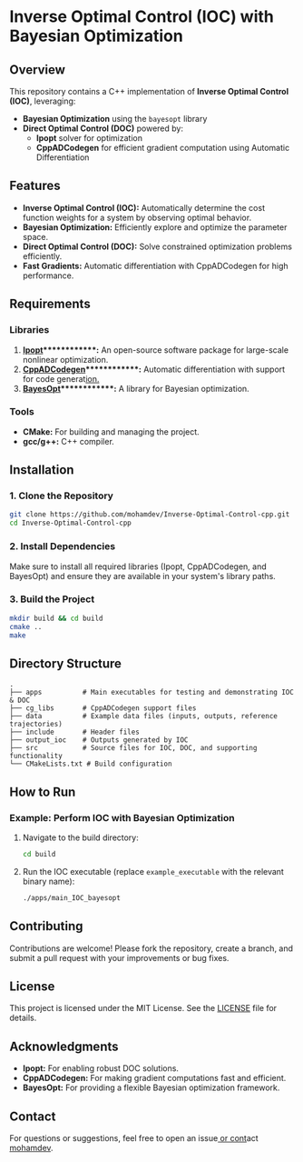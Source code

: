 # Inverse Optimal Control (IOC) with Bayesian Optimization

## Overview

This repository contains a C++ implementation of **Inverse Optimal Control (IOC)**, leveraging:

- **Bayesian Optimization** using the `bayesopt` library
- **Direct Optimal Control (DOC)** powered by:
  - **Ipopt** solver for optimization
  - **CppADCodegen** for efficient gradient computation using Automatic Differentiation

## Features

- **Inverse Optimal Control (IOC):** Automatically determine the cost function weights for a system by observing optimal behavior.
- **Bayesian Optimization:** Efficiently explore and optimize the parameter space.
- **Direct Optimal Control (DOC):** Solve constrained optimization problems efficiently.
- **Fast Gradients:** Automatic differentiation with CppADCodegen for high performance.

## Requirements

### Libraries

1. **[Ipopt](https://coin-or.github.io/Ipopt/)****\*\*\*\*\*\*\*\*:** An open-source software package for large-scale nonlinear optimization.
2. **[CppADCodegen](https://github.com/joaoleal/CppADCodeGen)****\*\*\*\*\*\*\*\*:** Automatic differentiation with support for code generat[ion.](https://bitbucket.org/rmcantin/bayesopt/)
3. **[BayesOpt](https://bitbucket.org/rmcantin/bayesopt/)****\*\*\*\*\*\*\*\*:** A library for Bayesian optimization.

### Tools

- **CMake:** For building and managing the project.
- **gcc/g++:** C++ compiler.

## Installation

### 1. Clone the Repository

```bash
git clone https://github.com/mohamdev/Inverse-Optimal-Control-cpp.git
cd Inverse-Optimal-Control-cpp
```

### 2. Install Dependencies

Make sure to install all required libraries (Ipopt, CppADCodegen, and BayesOpt) and ensure they are available in your system's library paths.

### 3. Build the Project

```bash
mkdir build && cd build
cmake ..
make
```

## Directory Structure

```plaintext
.
├── apps          # Main executables for testing and demonstrating IOC & DOC
├── cg_libs       # CppADCodegen support files
├── data          # Example data files (inputs, outputs, reference trajectories)
├── include       # Header files
├── output_ioc    # Outputs generated by IOC
├── src           # Source files for IOC, DOC, and supporting functionality
└── CMakeLists.txt # Build configuration
```

## How to Run

### Example: Perform IOC with Bayesian Optimization

1. Navigate to the build directory:
   ```bash
   cd build
   ```
2. Run the IOC executable (replace `example_executable` with the relevant binary name):
   ```bash
   ./apps/main_IOC_bayesopt
   ```

## Contributing

Contributions are welcome! Please fork the repository, create a branch, and submit a pull request with your improvements or bug fixes.

## License

This project is licensed under the MIT License. See the [LICENSE](LICENSE) file for details.

## Acknowledgments

- **Ipopt:** For enabling robust DOC solutions.
- **CppADCodegen:** For making gradient computations fast and efficient.
- **BayesOpt:** For providing a flexible Bayesian optimization framework.

## Contact

For questions or suggestions, feel free to open an issue[ or cont](https://github.com/mohamdev)act [mohamdev](https://github.com/mohamdev).

